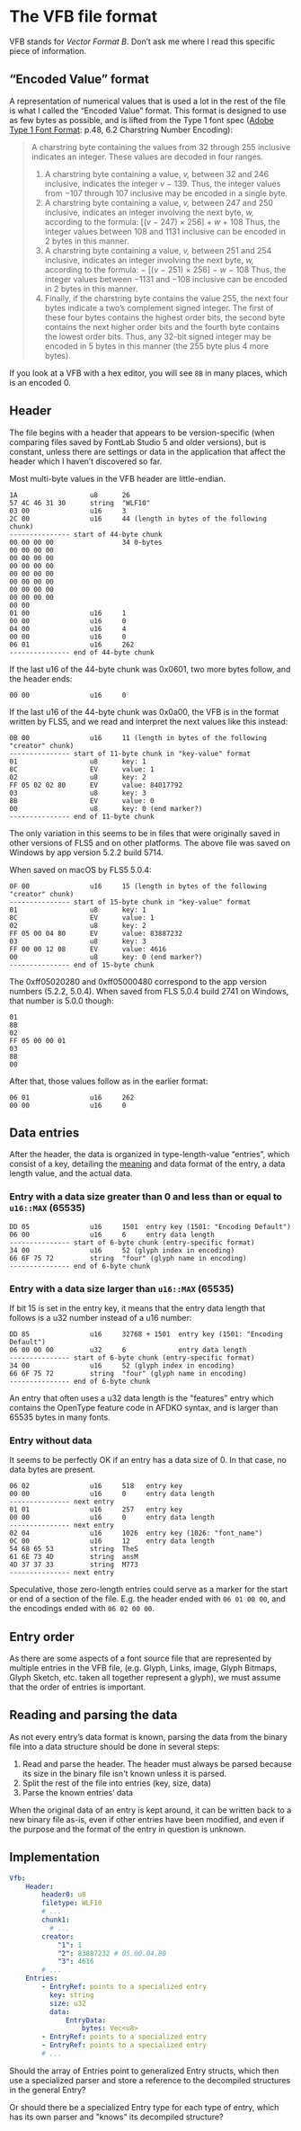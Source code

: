 # The VFB file format

VFB stands for _Vector Format B_. Don’t ask me where I read this specific piece of information.

## “Encoded Value” format

A representation of numerical values that is used a lot in the rest of the file is what I called the “Encoded Value” format. This format is designed to use as few bytes as possible, and is lifted from the Type 1 font spec ([Adobe Type 1 Font Format](https://adobe-type-tools.github.io/font-tech-notes/pdfs/T1_SPEC.pdf): p.48, 6.2 Charstring Number Encoding):

> A charstring byte containing the values from 32 through 255 inclusive indicates an integer. These values are decoded in four ranges.
>
> 1. A charstring byte containing a value, _v,_ between 32 and 246 inclusive, indicates the integer _v_ − 139. Thus, the integer values from −107 through 107 inclusive may be encoded in a single byte.
> 2. A charstring byte containing a value, _v,_ between 247 and 250 inclusive, indicates an integer involving the next byte, _w,_ according to the formula: [(_v_ − 247) × 256] + _w_ + 108
>    Thus, the integer values between 108 and 1131 inclusive can be encoded in 2 bytes in this manner.
> 3. A charstring byte containing a value, _v,_ between 251 and 254 inclusive, indicates an integer involving the next byte, _w,_ according to the formula: − [(_v_ − 251) × 256] − _w_ − 108
>    Thus, the integer values between −1131 and −108 inclusive can be encoded in 2 bytes in this manner.
> 4. Finally, if the charstring byte contains the value 255, the next four bytes indicate a two’s complement signed integer. The first of these four bytes contains the highest order bits, the second byte contains the next higher order bits and the fourth byte contains the lowest order bits. Thus, any 32-bit signed integer may be encoded in 5 bytes in this manner (the 255 byte plus 4 more bytes).

If you look at a VFB with a hex editor, you will see `8B` in many places, which is an encoded 0.

## Header

The file begins with a header that appears to be version-specific (when comparing files saved by FontLab Studio 5 and older versions), but is constant, unless there are settings or data in the application that affect the header which I haven’t discovered so far.

Most multi-byte values in the VFB header are little-endian.

```
1A                  u8      26
57 4C 46 31 30      string  "WLF10"
03 00               u16     3
2C 00               u16     44 (length in bytes of the following chunk)
--------------- start of 44-byte chunk
00 00 00 00                 34 0-bytes
00 00 00 00
00 00 00 00
00 00 00 00
00 00 00 00
00 00 00 00
00 00 00 00
00 00 00 00
00 00
01 00               u16     1
00 00               u16     0
04 00               u16     4
00 00               u16     0
06 01               u16     262
--------------- end of 44-byte chunk
```

If the last u16 of the 44-byte chunk was 0x0601, two more bytes follow, and the header ends:

```
00 00               u16     0
```

If the last u16 of the 44-byte chunk was 0x0a00, the VFB is in the format written by FLS5, and we read and interpret the next values like this instead:

```
0B 00               u16     11 (length in bytes of the following "creator" chunk)
--------------- start of 11-byte chunk in "key-value" format
01                  u8      key: 1
8C                  EV      value: 1
02                  u8      key: 2
FF 05 02 02 80      EV      value: 84017792
03                  u8      key: 3
8B                  EV      value: 0
00                  u8      key: 0 (end marker?)
--------------- end of 11-byte chunk
```

The only variation in this seems to be in files that were originally saved in other versions of FLS5 and on other platforms. The above file was saved on Windows by app version 5.2.2 build 5714.

When saved on macOS by FLS5 5.0.4:

```
0F 00               u16     15 (length in bytes of the following "creator" chunk)
--------------- start of 15-byte chunk in "key-value" format
01                  u8      key: 1
8C                  EV      value: 1
02                  u8      key: 2
FF 05 00 04 80      EV      value: 83887232
03                  u8      key: 3
FF 00 00 12 08      EV      value: 4616
00                  u8      key: 0 (end marker?)
--------------- end of 15-byte chunk
```

The 0xff05020280 and 0xff05000480 correspond to the app version numbers (5.2.2, 5.0.4). When saved from FLS 5.0.4 build 2741 on Windows, that number is 5.0.0 though:

```
01
8B
02
FF 05 00 00 01
03
8B
00
```

After that, those values follow as in the earlier format:

```
06 01               u16     262
00 00               u16     0
```

## Data entries

After the header, the data is organized in type-length-value “entries”, which consist of a key, detailing the [meaning](vfb-reader/src/vfb_constants.rs) and data format of the entry, a data length value, and the actual data.

### Entry with a data size greater than 0 and less than or equal to `u16::MAX` (65535)

```
DD 05               u16     1501  entry key (1501: "Encoding Default")
06 00               u16     6     entry data length
--------------- start of 6-byte chunk (entry-specific format)
34 00               u16     52 (glyph index in encoding)
66 6F 75 72         string  "four" (glyph name in encoding)
--------------- end of 6-byte chunk
```

### Entry with a data size larger than `u16::MAX` (65535)

If bit 15 is set in the entry key, it means that the entry data length that follows is a u32 number instead of a u16 number:

```
DD 85               u16     32768 + 1501  entry key (1501: "Encoding Default")
06 00 00 00         u32     6             entry data length
--------------- start of 6-byte chunk (entry-specific format)
34 00               u16     52 (glyph index in encoding)
66 6F 75 72         string  "four" (glyph name in encoding)
--------------- end of 6-byte chunk
```

An entry that often uses a u32 data length is the "features" entry which contains the OpenType feature code in AFDKO syntax, and is larger than 65535 bytes in many fonts.

### Entry without data

It seems to be perfectly OK if an entry has a data size of 0. In that case, no data bytes are present.

```
06 02               u16     518   entry key
00 00               u16     0     entry data length
--------------- next entry
01 01               u16     257   entry key
00 00               u16     0     entry data length
--------------- next entry
02 04               u16     1026  entry key (1026: "font_name")
0C 00               u16     12    entry data length
54 68 65 53         string  TheS
61 6E 73 4D         string  ansM
4D 37 37 33         string  M773
--------------- next entry
```

Speculative, those zero-length entries could serve as a marker for the start or end of a section of the file. E.g. the header ended with `06 01 00 00`, and the encodings ended with `06 02 00 00`.

## Entry order

As there are some aspects of a font source file that are represented by multiple entries in the VFB file, (e.g. Glyph, Links, image, Glyph Bitmaps, Glyph Sketch, etc. taken all together represent a glyph), we must assume that the order of entries is important.

## Reading and parsing the data

As not every entry’s data format is known, parsing the data from the binary file into a data structure should be done in several steps:

1. Read and parse the header. The header must always be parsed because its size in the binary file isn't known unless it is parsed.
2. Split the rest of the file into entries (key, size, data)
3. Parse the known entries’ data

When the original data of an entry is kept around, it can be written back to a new binary file as-is, even if other entries have been modified, and even if the purpose and the format of the entry in question is unknown.

## Implementation

```yaml
Vfb:
    Header:
        header0: u8
        filetype: WLF10
        # ...
        chunk1:
          # ...
        creator:
            "1": 1
            "2": 83887232 # 05.00.04.80
            "3": 4616
        # ...
    Entries:
        - EntryRef: points to a specialized entry
          key: string
          size: u32
          data:
              EntryData:
                  bytes: Vec<u8>
        - EntryRef: points to a specialized entry
        - EntryRef: points to a specialized entry
        # ...
```

Should the array of Entries point to generalized Entry structs, which then use a specialized parser and store a reference to the decompiled structures in the general Entry?

Or should there be a specialized Entry type for each type of entry, which has its own parser and "knows" its decompiled structure?
